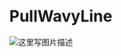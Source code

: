 # PullWavyLine
![这里写图片描述](http://img.blog.csdn.net/20170105233623463?watermark/2/text/aHR0cDovL2Jsb2cuY3Nkbi5uZXQveGlhb2xlaWxlSXppeWk=/font/5a6L5L2T/fontsize/400/fill/I0JBQkFCMA==/dissolve/70/gravity/SouthEast)
